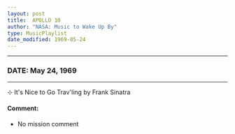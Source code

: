 ```yaml
---
layout: post
title:  APOLLO 10
author: "NASA: Music to Wake Up By"
type: MusicPlaylist
date_modified: 1969-05-24
---
```


----
### DATE: May 24, 1969
----
⊹ It's Nice to Go Trav'ling by Frank Sinatra

#### Comment:
* No mission comment
